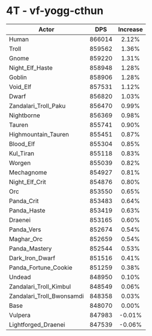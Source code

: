 # 4T - vf-yogg-cthun
| Actor | DPS | Increase |
|---|:---:|:---:|
|Human|866014|2.12%|
|Troll|859562|1.36%|
|Gnome|859220|1.31%|
|Night_Elf_Haste|858948|1.28%|
|Goblin|858906|1.28%|
|Void_Elf|857531|1.12%|
|Dwarf|856820|1.03%|
|Zandalari_Troll_Paku|856470|0.99%|
|Nightborne|856369|0.98%|
|Tauren|855741|0.90%|
|Highmountain_Tauren|855451|0.87%|
|Blood_Elf|855304|0.85%|
|Kul_Tiran|855118|0.83%|
|Worgen|855039|0.82%|
|Mechagnome|854927|0.81%|
|Night_Elf_Crit|854876|0.80%|
|Orc|853550|0.65%|
|Panda_Crit|853483|0.64%|
|Panda_Haste|853419|0.63%|
|Draenei|853165|0.60%|
|Panda_Vers|852674|0.54%|
|Maghar_Orc|852659|0.54%|
|Panda_Mastery|852544|0.53%|
|Dark_Iron_Dwarf|851516|0.41%|
|Panda_Fortune_Cookie|851259|0.38%|
|Undead|848950|0.10%|
|Zandalari_Troll_Kimbul|848549|0.06%|
|Zandalari_Troll_Bwonsamdi|848358|0.03%|
|Base|848070|0.00%|
|Vulpera|847983|-0.01%|
|Lightforged_Draenei|847539|-0.06%|
